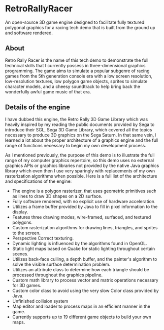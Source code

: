 # RetroRallyRacer
An open-source 3D game engine designed to facilitate fully textured polygonal graphics for a racing tech demo that is built from the ground up and software rendered.
## About
Retro Rally Racer is the name of this tech demo to demonstrate the full technical skills that I currently possess in three-dimensional graphics programming. The game aims to simulate a popular subgenre of racing games from the 5th generation console era with a low screen resolution, low-resolution textures, low polygon game objects, sprites to simulate character models, and a cheesy soundtrack to help bring back the wonderfully awful game music of that era.
## Details of the engine
I have dubbed this engine, the Retro Rally 3D Game Library which was heavily inspired by my reading the public documents provided by Sega to introduce their SGL, Sega 3D Game Library, which covered all the topics necessary to produce 3D graphics on the Sega Saturn. In that same vein, I learned a lot about the proper architecture of a graphics engine and the full range of functions necessary to begin my own development process.

As I mentioned previously, the purpose of this demo is to illustrate the full range of my computer graphics repertoire, so this demo uses no external graphics APIs or graphics libraries not provided by the native Java graphics library which even then I use very sparingly with replacements of my own rasterization algorithms when possible. Here is a full list of the architecture and specifications of the engine:
            
* The engine is a polygon rasterizer, that uses geometric primitives such as lines to draw 3D shapes on a 2D surface.
* Fully software rendered, with no explicit use of hardware acceleration.
* Utilizes a frame buffer provided by Java to fill in pixel information to the display.
* Features three drawing modes, wire-framed, surfaced, and textured polygons.
* Custom rasterization algorithms for drawing lines, triangles, and sprites to the screen.
* Perspective Correct texturing.
* Dynamic lighting is influenced by the algorithms found in OpenGL.
* Static light maps based on Quake for static lighting throughout certain scenes.
* Utilizes back-face culling, a depth buffer, and the painter's algorithm to solve the visible surface determination problem.
* Utilizes an attribute class to determine how each triangle should be processed throughout the graphics pipeline.
* Custom math library to process vector and matrix operations necessary for 3D games.
* Custom color class to avoid using the very slow Color class provided by Java.
* Unfinished collision system
* Map editor and loader to process maps in an efficient manner in the game.
* Currently supports up to 19 different game objects to build your own maps.

